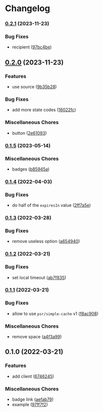 # Changelog

### [0.2.1](https://www.github.com/brokeyourbike/union-bank-api-client-php/compare/v0.2.0...v0.2.1) (2023-11-23)


### Bug Fixes

* recipient ([97bc4be](https://www.github.com/brokeyourbike/union-bank-api-client-php/commit/97bc4be5d6199a605e05593b757a168102a26545))

## [0.2.0](https://www.github.com/brokeyourbike/union-bank-api-client-php/compare/v0.1.5...v0.2.0) (2023-11-23)


### Features

* use source ([9b35b28](https://www.github.com/brokeyourbike/union-bank-api-client-php/commit/9b35b28e621a0357af4199bb498d7661c48adb8f))


### Bug Fixes

* add more state codes ([16022fc](https://www.github.com/brokeyourbike/union-bank-api-client-php/commit/16022fc701d8b2e97f5853c37b35fdd46fbeb6ef))


### Miscellaneous Chores

* button ([2e61093](https://www.github.com/brokeyourbike/union-bank-api-client-php/commit/2e61093caac731c1f6575deee719b56429256db6))

### [0.1.5](https://www.github.com/brokeyourbike/union-bank-api-client-php/compare/v0.1.4...v0.1.5) (2023-05-14)


### Miscellaneous Chores

* badges ([b85945a](https://www.github.com/brokeyourbike/union-bank-api-client-php/commit/b85945a84b34a38b6d75bbb8e4c7b31ccf7fdd40))

### [0.1.4](https://www.github.com/brokeyourbike/union-bank-api-client-php/compare/v0.1.3...v0.1.4) (2022-04-03)


### Bug Fixes

* do half of the `expiresIn` value ([2ff7a5e](https://www.github.com/brokeyourbike/union-bank-api-client-php/commit/2ff7a5e0badf2148c98de988b199816e95c1fbc7))

### [0.1.3](https://www.github.com/brokeyourbike/union-bank-api-client-php/compare/v0.1.2...v0.1.3) (2022-03-28)


### Bug Fixes

* remove useless option ([a654940](https://www.github.com/brokeyourbike/union-bank-api-client-php/commit/a654940532b5e3d7c6d5735230919bb677f386d9))

### [0.1.2](https://www.github.com/brokeyourbike/union-bank-api-client-php/compare/v0.1.1...v0.1.2) (2022-03-21)


### Bug Fixes

* set local timeout ([ab7f835](https://www.github.com/brokeyourbike/union-bank-api-client-php/commit/ab7f8353eb9b4c1376c2807be9993776d839fd13))

### [0.1.1](https://www.github.com/brokeyourbike/union-bank-api-client-php/compare/v0.1.0...v0.1.1) (2022-03-21)


### Bug Fixes

* allow to use `psr/simple-cache` v1 ([f8ac908](https://www.github.com/brokeyourbike/union-bank-api-client-php/commit/f8ac90871e5d49f9235cdccb82858be8e7a4297d))


### Miscellaneous Chores

* remove space ([a4f3a99](https://www.github.com/brokeyourbike/union-bank-api-client-php/commit/a4f3a99562dadfb70e71809b71b1870b9a003a2b))

## 0.1.0 (2022-03-21)


### Features

* add client ([6746245](https://www.github.com/brokeyourbike/union-bank-api-client-php/commit/674624527a34182f0ddb7b6216388d3259900ba1))


### Miscellaneous Chores

* badge link ([aefab79](https://www.github.com/brokeyourbike/union-bank-api-client-php/commit/aefab799fa06877a893bde98495bc967f17da22d))
* example ([97ff7f2](https://www.github.com/brokeyourbike/union-bank-api-client-php/commit/97ff7f273c6b3b4780fd5f8e4ef70e730619738d))
